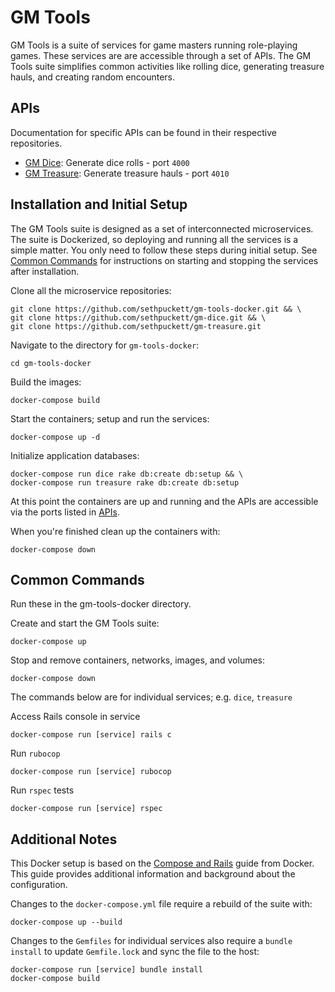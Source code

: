 # GM Tools

GM Tools is a suite of services for game masters running role-playing games. These services are are accessible through a set of APIs. The GM Tools suite simplifies common activities like rolling dice, generating treasure hauls, and creating random encounters.

## APIs

Documentation for specific APIs can be found in their respective repositories.

* [GM Dice](https://github.com/sethpuckett/gm-dice): Generate dice rolls - port `4000`
* [GM Treasure](https://github.com/sethpuckett/gm-treasure): Generate treasure hauls - port `4010`

## Installation and Initial Setup

The GM Tools suite is designed as a set of interconnected microservices. The suite is Dockerized, so deploying and running all the services is a simple matter. You only need to follow these steps during initial setup. See [Common Commands](#common-commands) for instructions on starting and stopping the services after installation.

Clone all the microservice repositories:
```
git clone https://github.com/sethpuckett/gm-tools-docker.git && \
git clone https://github.com/sethpuckett/gm-dice.git && \
git clone https://github.com/sethpuckett/gm-treasure.git
```

Navigate to the directory for `gm-tools-docker`:
```
cd gm-tools-docker
```

Build the images:
```
docker-compose build
```

Start the containers; setup and run the services:
```
docker-compose up -d
```

Initialize application databases:
```
docker-compose run dice rake db:create db:setup && \
docker-compose run treasure rake db:create db:setup
```

At this point the containers are up and running and the APIs are accessible via the ports listed in [APIs](#apis).

When you're finished clean up the containers with:
```
docker-compose down
```

## Common Commands

Run these in the gm-tools-docker directory.

Create and start the GM Tools suite:
```
docker-compose up
```

Stop and remove containers, networks, images, and volumes:
```
docker-compose down
```

The commands below are for individual services; e.g. `dice`, `treasure`

Access Rails console in service
```
docker-compose run [service] rails c
```

Run `rubocop`
```
docker-compose run [service] rubocop
```

Run `rspec` tests
```
docker-compose run [service] rspec
```

## Additional Notes

This Docker setup is based on the [Compose and Rails](https://docs.docker.com/compose/rails/) guide from Docker. This guide provides additional information and background about the configuration.

Changes to the `docker-compose.yml` file require a rebuild of the suite with:
```
docker-compose up --build
```

Changes to the `Gemfiles` for individual services also require a `bundle install` to update `Gemfile.lock` and sync the file to the host:
```
docker-compose run [service] bundle install
docker-compose build
```
